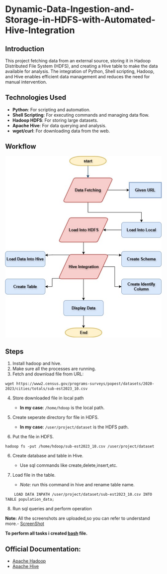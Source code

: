 # Dynamic-Data-Ingestion-and-Storage-in-HDFS-with-Automated-Hive-Integration

## Introduction
This project fetching data from an external source, storing it in Hadoop Distributed File System (HDFS), and creating a Hive table to make the data available for analysis. The integration of Python, Shell scripting, Hadoop, and Hive enables efficient data management and reduces the need for manual intervention.

## Technologies Used

- **Python**: For scripting and automation.
- **Shell Scripting**: For executing commands and managing data flow.
- **Hadoop HDFS**: For storing large datasets.
- **Apache Hive**: For data querying and analysis.
- **wget/curl**: For downloading data from the web.

## Workflow
![](workflow.jpg)

## Steps
1) Install hadoop and hive.
2) Make sure all the processes are running.
3) Fetch and download file from URL:
```
wget https://www2.census.gov/programs-surveys/popest/datasets/2020-2023/cities/totals/sub-est2023_10.csv
```
4) Store downloaded file in local path
    - **In my case**:  `/home/hdoop` is the local path.
      
5) Create seperate directory for file in HDFS.
    - **In my case**:  `/user/project/dataset` is the HDFS path.
      
5) Put the file in HDFS.
  ```
  hadoop fs -put /home/hdoop/sub-est2023_10.csv /user/project/dataset
  ```
6) Create database and table in Hive.
    - Use sql commands like create,delete,insert,etc.
      
7) Load file in the table.
    - *Note:* run this command in hive and rename table name.
      
  ```
      LOAD DATA INPATH /user/project/dataset/sub-est2023_10.csv INTO TABLE population_data;
  ```
8) Run sql queries and perform operation
   
**Note:** All the screenshots are uploaded,so you can refer to understand more.- [ScreenShot](images)

**To perform all tasks i created [bash](autoscript.sh) file.**

## Official Documentation:
- [Apache Hadoop](https://hadoop.apache.org/docs/current/)
- [Apache Hive](https://cwiki.apache.org/confluence/display/Hive/)
